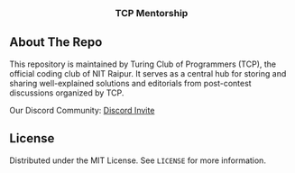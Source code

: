 <br />
<p align="center">
  <h3 align="center">TCP Mentorship</h3>
</p>


## About The Repo

This repository is maintained by Turing Club of Programmers (TCP), the official coding club of NIT Raipur. It serves as a central hub for storing and sharing well-explained solutions and editorials from post-contest discussions organized by TCP.

Our Discord Community: [Discord Invite](https://discord.gg/mq8PprVHUv) <br>

## License

Distributed under the MIT License. See `LICENSE` for more information.


